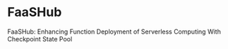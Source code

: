 # FaaSHub
FaaSHub: Enhancing Function Deployment of Serverless Computing With Checkpoint State Pool
